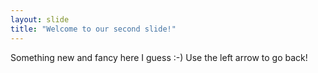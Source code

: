 ```yaml
---
layout: slide
title: "Welcome to our second slide!"
---
```

Something new and fancy here I guess :-)
Use the left arrow to go back!
